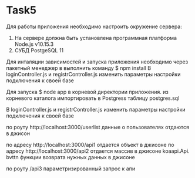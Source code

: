 # Task5
Для работы приложения необходимо настроить окружение сервера:
1) На сервере должна быть установлена программная платформа Node.js v10.15.3
2) СУБД PostgeSQL 11

Для инталяции зависимостей и запуска приложения необходимо через пакетный менеджер в выполнить команду 
$ npm install
В loginController.js и registrController.js изменить параметры настройки подключения к своей базе

Для запуска $ node app в корневой директории приложения.
из корневого каталога импортировать в Postgress таблицу postgres.sql

В loginController.js и registrController.js изменить параметры настройки подключения к своей базе

по роуту http://localhost:3000/userlist данные о пользователях отдаются в джисон

по адресу http://localhost:3000/api1 отдается объект в джисоне
по адресу http://localhost:3000/api2 отдается массив в джисоне
koaapi.Api. bvttn функции возврата нужных данных в джисоне

по роуту /api3 параметризированный запрос к апи